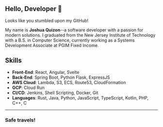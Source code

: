 ## Hello, Developer 👋

Looks like you stumbled upon my GitHub!

My name is **Joshua Quizon**--a software developer with a passion for modern solutions. I graduated
from the New Jersey Institute of Technology with a B.S. in Computer Science, currently working
as a Systems Development Associate at PGIM Fixed Income.

## Skills
- **Front-End**: React, Angular, Svelte
- **Back-End**: Spring Boot, Python Flask, ExpressJS
- **AWS Cloud**: Lambda, S3, ECS, Route53, CloudFormation
- **GCP**: Cloud Run
- **CI/CD**: Jenkins, Shell Scripting, Docker, Git
- **Languages**: Rust, Java, Python, JavaScript, TypeScript, Kotlin, PHP, C++, C

---

### Safe travels!
